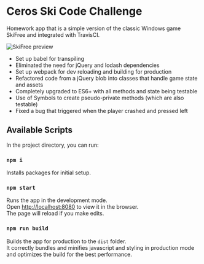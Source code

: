 # Ceros Ski Code Challenge
Homework app that is a simple version of the classic Windows game SkiFree and integrated with TravisCI.

![SkiFree preview](https://i.imgur.com/q5tXyDZ.png)

* Set up babel for transpiling
* Eliminated the need for jQuery and lodash dependencies
* Set up webpack for dev reloading and building for production
* Refactored code from a jQuery blob into classes that handle game state and assets
* Completely upgraded to ES6+ with all methods and state being testable
* Use of Symbols to create pseudo-private methods (which are also testable)
* Fixed a bug that triggered when the player crashed and pressed left

## Available Scripts

In the project directory, you can run:

### `npm i`

Installs packages for initial setup.

### `npm start`

Runs the app in the development mode.<br>
Open [http://localhost:8080](http://localhost:8080) to view it in the browser.<br>
The page will reload if you make edits.

### `npm run build`

Builds the app for production to the `dist` folder.<br>
It correctly bundles and minifies javascript and styling in production mode and optimizes the build for the best performance.
